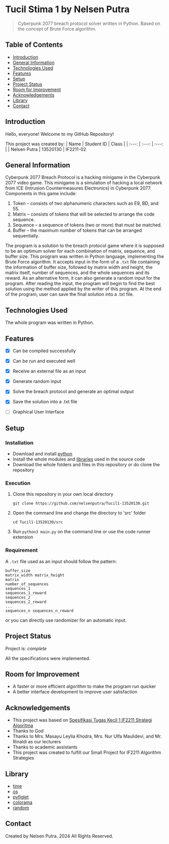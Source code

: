 # Tucil Stima 1 by Nelsen Putra
> Cyberpunk 2077 breach protocol solver written in Python. Based on the concept of Brute Force algorithm.


## Table of Contents
* [Introduction](#introduction)
* [General Information](#general-information)
* [Technologies Used](#technologies-used)
* [Features](#features)
* [Setup](#setup)
* [Project Status](#project-status)
* [Room for Improvement](#room-for-improvement)
* [Acknowledgements](#acknowledgements)
* [Library](#library)
* [Contact](#contact)


## Introduction
Hello, everyone! Welcome to my GitHub Repository!

This project was created by:
| Name | Student ID | Class |
| :---: | :---: | :---: |
| Nelsen Putra | 13520130 | IF2211-02


## General Information
Cyberpunk 2077 Breach Protocol is a hacking minigame in the Cyberpunk 2077 video game. This minigame is a simulation of hacking a local network from ICE (Intrusion Countermeasures Electronics) in Cyberpunk 2077. Components in this game include:
1. Token – consists of two alphanumeric characters such as E9, BD, and 55.
2. Matrix – consists of tokens that will be selected to arrange the code sequence.
3. Sequence – a sequence of tokens (two or more) that must be matched.
4. Buffer – the maximum number of tokens that can be arranged sequentially.

The program is a solution to the breach protocol game where it is supposed to be an optimum solver for each combination of matrix, sequence, and buffer size. This program was written in Python language, implementing the Brute Force algorithm. It accepts input in the form of a `.txt` file containing the information of buffer size, followed by matrix width and height, the matrix itself, number of sequences, and the whole sequences and its reward. As an alternative form, it can also generate a random input for the program. After reading the input, the program will begin to find the best solution using the method applied by the writer of this program. At the end of the program, user can save the final solution into a .txt file.


## Technologies Used
The whole program was written in Python.


## Features
- [x] Can be compiled successfully
- [x] Can be run and executed well
- [x] Receive an external file as an input
- [x] Generate random input
- [x] Solve the breach protocol and generate an optimal output
- [x] Save the solution into a .txt file
- [ ] Graphical User Interface


## Setup
### Installation
- Download and install [python](https://www.python.org/downloads/)
- Install the whole modules and [libraries](#library) used in the source code
- Download the whole folders and files in this repository or do clone the repository

### Execution
1. Clone this repository in your own local directory

    `git clone https://github.com/nelsenputra/Tucil1-13520130.git`

2. Open the command line and change the directory to 'src' folder

    `cd Tucil1-13520130/src`
    
3. Run `python3 main.py` on the command line or use the code runner extension

### Requirement
A `.txt` file used as an input should follow the pattern:
```
buffer_size
matrix_width matrix_height
matrix
number_of_sequences
sequences_1
sequences_1_reward
sequences_2
sequences_2_reward
...
sequences_n sequences_n_reward
```
or you can directly use randomizer for an automatic input.


## Project Status
Project is: _complete_

All the specifications were implemented.


## Room for Improvement
- A faster or more efficient algorithm to make the program run quicker
- A better interface development to improve user satisfaction


## Acknowledgements
- This project was based on [Spesifikasi Tugas Kecil 1 IF2211 Strategi Algoritma](https://informatika.stei.itb.ac.id/~rinaldi.munir/Stmik/2023-2024/Tucil1-2024.pdf)
- Thanks to God
- Thanks to Mrs. Masayu Leylia Khodra, Mrs. Nur Ulfa Maulidevi, and Mr. Rinaldi as our lecturers
- Thanks to academic assistants
- This project was created to fulfill our Small Project for IF2211 Algorithm Strategies


## Library
- [time](https://www.tutorialspoint.com/c_standard_library/time_h.htm)
- [os](https://docs.python.org/3/library/os.html)
- [pyfiglet](https://pypi.org/project/pyfiglet/)
- [colorama](https://pypi.org/project/colorama/)
- [random](https://www.w3schools.com/python/module_random.asp)


## Contact
Created by Nelsen Putra. 2024 All Rights Reserved.
